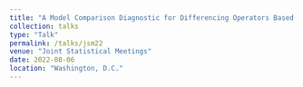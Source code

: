 ```yaml
---
title: "A Model Comparison Diagnostic for Differencing Operators Based Upon Multi-Step Ahead Forecast Mean Squared Error Paths"
collection: talks
type: "Talk"
permalink: /talks/jsm22
venue: "Joint Statistical Meetings"
date: 2022-08-06
location: "Washington, D.C."
---
```

